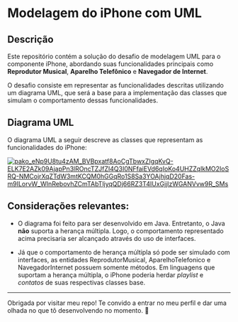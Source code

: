 # Modelagem do iPhone com UML

## Descrição

Este repositório contém a solução do desafio de modelagem UML para o componente iPhone, abordando suas funcionalidades principais como **Reprodutor Musical**, **Aparelho Telefônico** e **Navegador de Internet**.

O desafio consiste em representar as funcionalidades descritas utilizando um diagrama UML, que será a base para a implementação das classes que simulam o comportamento dessas funcionalidades. 

## Diagrama UML

O diagrama UML a seguir descreve as classes que representam as funcionalidades do iPhone:

[![pako_eNp9U8tu4zAM_BVBpxatf8AoCgTbwxZIgqKvQ-ELK7E2AZk09AjapPn3lROncTZJfZI4Q3I0NFfaiEVd6qIoKo4UHZZqlkMO2IoSRQ-NMCojrXqZTdW3mtKCQM0hGGqRo1S8Sa3YOAjhjqD20Fas-m9ILorvW_WInRebovhZCmTAbTljyqQDj66RZ3T4IUxGjjlzWGANVvw9R_SMs](https://github.com/user-attachments/assets/a23c708b-f3cc-40b9-b13d-61426f481ca5)
](https://mermaid.live/edit#pako:eNp9U8tu4zAM_BVBpy1a_4BRFAi2h10gCYq-DoUvrMTaBGTS0CNok-bfV06cxlk39cmaGYqjkbjRRizqUhdFUXGk6LBUiww5YCtKFN01wqiMtOppMVefak4rArWEYKhFjlLxrrRi4yCEW4LaQ1ux6r-huCg-b9Q9dl5siuIXKZABt9eMJbMOPLpGHtHhmzAZmWqWsMIarPi_HNEzxl5yIitVoR6iJ65V2x9EzrHAMgc2MBzje5GBDgxZsDjzLayRz8jnFOL1vuYmp8URooSfVZ2DD5eBiapPs4d2iU6D2wzpqksVxYD_dXEEOkjhFOk7wFAaxkTIKRsSPpAHbnvafnopm_Hmde42RMWpRT_SjXpBRLb4ja_fQ1JjhnIx9ZT3SPIs6zPOJk9BjZzhO72Sv4OaGA4Gk3cX_yv-ZBvis9uxA7C0T2YpK5i9wgkXEzhaw2Hvozd9pXMALZDN87SzUunYYIuVLvNvzqqJla54m4WQ7_Phg40uo094pb2kutHlG7iQV6mzObFhlr7QDvhF5LhGS_2j2M_vboy3_wCPUz3e)

## Considerações relevantes:

- O diagrama foi feito para ser desenvolvido em Java. Entretanto, o Java **não** suporta a herança múltipla. Logo, o comportamento representado acima precisaria ser alcançado através do uso de interfaces.

- Já que o comportamento de herança múltipla só pode ser simulado com interfaces, as entidades ReprodutorMusical, AparelhoTelefonico e NavegadorInternet possuem somente métodos. Em linguagens que suportam a herança múltipla, o iPhone poderia herdar *playlist* e *contatos* de suas respectivas classes base.

---

Obrigada por visitar meu repo! Te convido a entrar no meu perfil e dar uma olhada no que tô desenvolvendo no momento. 💜
